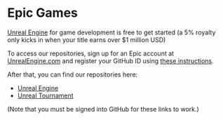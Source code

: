 # Epic Games

[Unreal Engine](https://www.unrealengine.com/en-US/solutions/games) for game development is free to get started (a 5% royalty only kicks in when your title earns over $1 million USD)

To access our repositories, sign up for an Epic account at [UnrealEngine.com](https://www.unrealengine.com) and register your GitHub ID using [these instructions](https://www.unrealengine.com/ue4-on-github). 

After that, you can find our repositories here:

*  [Unreal Engine](https://github.com/EpicGames/UnrealEngine)
*  [Unreal Tournament](https://github.com/EpicGames/UnrealTournament)
  
(Note that you must be signed into GitHub for these links to work.)
